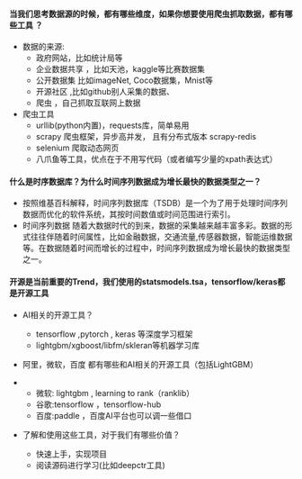 #### 当我们思考数据源的时候，都有哪些维度，如果你想要使用爬虫抓取数据，都有哪些工具 ？
+ 数据的来源:
    - 政府网站，比如统计局等
    - 企业数据共享 ，比如天池，kaggle等比赛数据集
    - 公开数据集 比如imageNet, Coco数据集，Mnist等
    - 开源社区 ,比如github别人采集的数据、
    - 爬虫 ，自己抓取互联网上数据
+ 爬虫工具
    - urllib(python内置)，requests库，简单易用
    - scrapy 爬虫框架，异步高并发， 且有分布式版本 scrapy-redis 
    - selenium 爬取动态网页
    - 八爪鱼等工具，优点在于不用写代码（或者编写少量的xpath表达式）


#### 什么是时序数据库？为什么时间序列数据成为增长最快的数据类型之一？ 
+ 按照维基百科解释，时间序列数据库（TSDB）是一个为了用于处理时间序列数据而优化的软件系统，其按时间数值或时间范围进行索引。
+ 时间序列数据
    随着大数据时代的到来，数据的采集越来越丰富多彩。数据的形式往往伴随着时间属性，比如金融数据，交通流量,传感器数据，智能运维数据等。在数据随着时间而增长的过程中，时间序列数据成为增长最快的数据类型之一。


#### 开源是当前重要的Trend，我们使用的statsmodels.tsa，tensorflow/keras都是开源工具
+ AI相关的开源工具？
    - tensorflow ,pytorch , keras 等深度学习框架
    - lightgbm/xgboost/libfm/skleran等机器学习库
+ 阿里，微软，百度 都有哪些和AI相关的开源工具（包括LightGBM）
+   - 微软: lightgbm , learning to rank（ranklib）
    - 谷歌:tensorflow  ，tensorflow-hub 
    - 百度:paddle ，百度AI平台也可以调一些借口

+ 了解和使用这些工具，对于我们有哪些价值？
    + 快速上手，实现项目
    + 阅读源码进行学习(比如deepctr工具)



